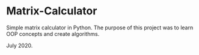 # Matrix-Calculator
Simple matrix calculator in Python.
The purpose of this project was to learn OOP concepts and create algorithms.

July 2020.
